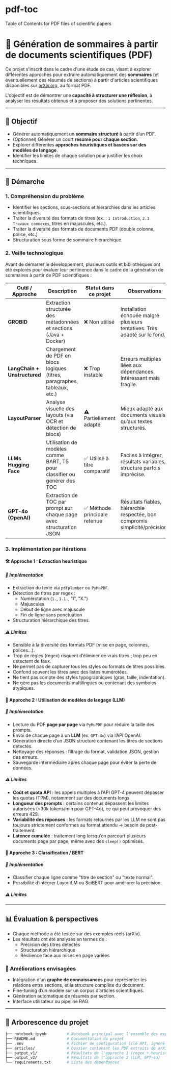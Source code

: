 # pdf-toc
Table of Contents for PDF files of scientific papers
# 🧠 Génération de sommaires à partir de documents scientifiques (PDF)

Ce projet s'inscrit dans le cadre d'une étude de cas, visant à explorer différentes approches pour extraire automatiquement des **sommaires** (et éventuellement des résumés de sections) à partir d'articles scientifiques disponibles sur [arXiv.org](https://arxiv.org/list/cs.AI/recent), au format PDF.

L'objectif est de démontrer une **capacité à structurer une réflexion**, à analyser les résultats obtenus et à proposer des solutions pertinentes.

---

## 🎯 Objectif

- Générer automatiquement un **sommaire structuré** à partir d’un PDF.
- (Optionnel) Générer un court **résumé pour chaque section**.
- Explorer différentes **approches heuristiques et basées sur des modèles de langage**.
- Identifier les limites de chaque solution pour justifier les choix techniques.

---

## 🧠 Démarche

### 1. Compréhension du problème
- Identifier les sections, sous-sections et hiérarchies dans les articles scientifiques.
- Traiter la diversité des formats de titres (ex. : `1 Introduction`, `2.1 Travaux connexes`, titres en majuscules, etc.).
- Traiter la diversité des formats de documents PDF (double colonne, police, etc.)
- Structuration sous forme de sommaire hiérarchique.

### 2. Veille technologique
Avant de démarrer le développement, plusieurs outils et bibliothèques ont été explorés pour évaluer leur pertinence dans le cadre de la génération de sommaires à partir de PDF scientifiques :

| Outil / Approche               | Description                                                                 | Statut dans ce projet       | Observations |
|-------------------------------|-----------------------------------------------------------------------------|------------------------------|--------------|
| **GROBID**                    | Extraction structurée des métadonnées et sections (Java + Docker)           | ❌ Non utilisé                | Installation échouée malgré plusieurs tentatives. Très adapté sur le fond. |
| **LangChain + Unstructured**  | Chargement de PDF en blocs logiques (titres, paragraphes, tableaux, etc.)  | ❌ Trop instable             | Erreurs multiples liées aux dépendances. Intéressant mais fragile. |
| **LayoutParser**              | Analyse visuelle des layouts (via OCR et détection de blocs)                | ⚠️ Partiellement adapté      | Mieux adapté aux documents visuels qu’aux textes structurés. |
| **LLMs Hugging Face**         | Utilisation de modèles comme BART, T5 pour classifier ou générer des TOC    | ✅ Utilisé à titre comparatif | Faciles à intégrer, résultats variables, structure parfois imprécise. |
| **GPT-4o (OpenAI)**           | Extraction de TOC par prompt sur chaque page avec structuration JSON        | ✅ Méthode principale retenue | Résultats fiables, hiérarchie respectée, bon compromis simplicité/précision. |


### 3. Implémentation par itérations

#### 🛠 Approche 1 : Extraction heuristique

##### 🔧 Implémentation
- Extraction du texte via `pdfplumber` ou `PyMuPDF`.
- Détection de titres par regex :
  - Numérotation (`1.`, `1.1.`, "I", "X.")
  - Majuscules
  - Début de ligne avec majuscule
  - Fin de ligne sans ponctuation
- Structuration hiérarchique des titres.
##### ⚠️ Limites
- Sensible à la diversité des formats PDF (mise en page, colonnes, polices...).
- Trop de règles (regex) risquent d’éliminer de vrais titres ; trop peu en détectent de faux.
- Ne permet pas de capturer tous les styles ou formats de titres possibles.
- Confond souvent les titres avec des listes numérotées.
- Ne tient pas compte des styles typographiques (gras, taille, indentation).
- Ne gère pas les documents multilingues ou contenant des symboles atypiques.

#### 🤖 Approche 2 : Utilisation de modèles de langage (LLM)
##### 🔧 Implémentation
- Lecture du PDF **page par page** via `PyMuPDF` pour réduire la taille des prompts.
- Envoi de chaque page à un **LLM** (ex. `GPT-4o`) via l’API OpenAI.
- Génération directe d’un JSON structuré contenant les titres de sections détectés.
- Nettoyage des réponses : filtrage du format, validation JSON, gestion des erreurs.
- Sauvegarde intermédiaire après chaque page pour éviter la perte de données.

##### ⚠️ Limites
- **Coût et quota API** : les appels multiples à l’API GPT-4 peuvent dépasser les quotas (TPM), notamment sur des documents longs.
- **Longueur des prompts** : certains contenus dépassent les limites autorisées (~30k tokens/min pour GPT-4o), ce qui peut provoquer des erreurs 429.
- **Variabilité des réponses** : les formats retournés par les LLM ne sont pas toujours strictement conformes au format attendu → besoin de post-traitement.
- **Latence cumulée** : traitement long lorsqu’on parcourt plusieurs documents page par page, même avec des `sleep()` optimisés.



#### 🔬 Approche 3 : Classification / BERT
##### 🔧 Implémentation
- Classifier chaque ligne comme "titre de section" ou "texte normal".
- Possibilité d’intégrer LayoutLM ou SciBERT pour améliorer la précision.

##### ⚠️ Limites
---

## 📊 Évaluation & perspectives

- Chaque méthode a été testée sur des exemples réels (arXiv).
- Les résultats ont été analysés en termes de :
  - Précision des titres détectés
  - Structuration hiérarchique
  - Résilience face aux mises en page variées

### 🔭 Améliorations envisagées
- Intégration d’un **graphe de connaissances** pour représenter les relations entre sections, et la structure complète du document.
- Fine-tuning d’un modèle sur un corpus d’articles scientifiques.
- Génération automatique de résumés par section.
- Interface utilisateur ou pipeline RAG.

---

## 📁 Arborescence du projet
```bash
├── notebook.ipynb         # Notebook principal avec l'ensemble des expérimentations
├── README.md              # Documentation du projet
├── .env                   # Fichier de configuration (clé API, ignoré par Git)
├── articles/              # Dossier contenant les PDF extraits de arXiv
├── output_v1/             # Résultats de l'approche 1 (regex + heuristiques)
├── output_v2/             # Résultats de l'approche 2 (LLM, GPT-4o)
└── requirements.txt       # Liste des dépendances
```